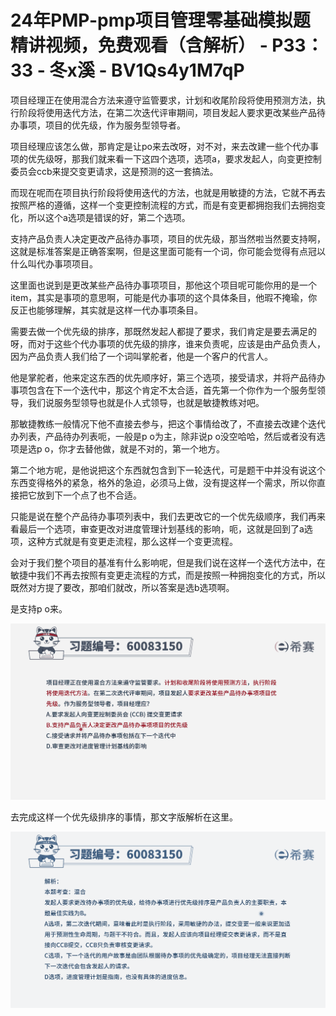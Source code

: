 # 24年PMP-pmp项目管理零基础模拟题精讲视频，免费观看（含解析） - P33：33 - 冬x溪 - BV1Qs4y1M7qP

项目经理正在使用混合方法来遵守监管要求，计划和收尾阶段将使用预测方法，执行阶段将使用迭代方法，在第二次迭代评审期间，项目发起人要求更改某些产品待办事项，项目的优先级，作为服务型领导者。

项目经理应该怎么做，那肯定是让po来去改呀，对不对，来去改建一些个代办事项的优先级呀，那我们就来看一下这四个选项，选项a，要求发起人，向变更控制委员会ccb来提交变更请求，这是预测的这一套搞法。

而现在呢而在项目执行阶段将使用迭代的方法，也就是用敏捷的方法，它就不再去按照严格的遵循，这样一个变更控制流程的方式，而是有变更都拥抱我们去拥抱变化，所以这个a选项是错误的好，第二个选项。

支持产品负责人决定更改产品待办事项，项目的优先级，那当然啦当然要支持啊，这就是标准答案是正确答案啊，但是这里面可能有一个词，你可能会觉得有点冠以什么叫代办事项项目。

这里面也说到是更改某些产品待办事项项目，那他这个项目呢可能你用的是一个item，其实是事项的意思啊，可能是代办事项的这个具体条目，他瑕不掩瑜，你反正也能够理解，其实就是这样一代办事项条目。

需要去做一个优先级的排序，那既然发起人都提了要求，我们肯定是要去满足的呀，而对于这些个代办事项的优先级的排序，谁来负责呢，应该是由产品负责人，因为产品负责人我们给了一个词叫掌舵者，他是一个客户的代言人。

他是掌舵者，他来定这东西的优先顺序好，第三个选项，接受请求，并将产品待办事项包含在下一个迭代中，那这个肯定不太合适，首先第一个你作为一个服务型领导，我们说服务型领导也就是仆人式领导，也就是敏捷教练对吧。

那敏捷教练一般情况下他不直接去参与，把这个事情给改了，不直接去改建个迭代办列表，产品待办列表呃，一般是p o为主，除非说p o没空哈哈，然后或者没有选项是选p o，你才去替他做，就是不对的，第一个地方。

第二个地方呢，是他说把这个东西就包含到下一轮迭代，可是题干中并没有说这个东西变得格外的紧急，格外的急迫，必须马上做，没有提这样一个需求，所以你直接把它放到下一个点了也不合适。

只能是说在整个产品待办事项列表中，我们去更改它的一个优先级顺序，我们再来看最后一个选项，审查更改对进度管理计划基线的影响，呃，这就是回到了a选项，这种方式就是有变更走流程，那么这样一个变更流程。

会对于我们整个项目的基准有什么影响呢，但是我们说在这样一个迭代方法中，在敏捷中我们不再去按照有变更走流程的方式，而是按照一种拥抱变化的方式，所以既然对方提了要改，那咱们就改，所以答案是选b选项啊。

是支持p o来。

![](img/3c39c6ab17ce368a0dcb1e1abd11695d_1.png)

去完成这样一个优先级排序的事情，那文字版解析在这里。

![](img/3c39c6ab17ce368a0dcb1e1abd11695d_3.png)